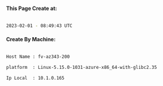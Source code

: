 
   
#### This Page Create at:

```bash

2023-02-01 - 08:49:43 UTC

```

#### Create By Machine:

```bash

Host Name : fv-az343-200

platform  : Linux-5.15.0-1031-azure-x86_64-with-glibc2.35

Ip Local  : 10.1.0.165

```

